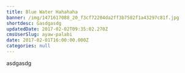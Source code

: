 ```yaml
---
title: Blue Water Hahahaha
banner: /img/1471617088_20_f3cf72204da2ff3b7582f1a43297c81f.jpg
shortdesc: Gasdgasdg
updatedDate: 2017-02-02T09:35:02.270Z
cmsUserSlug: ayaw-palabi
date: 2017-02-01T16:00:00.000Z
categories: null
---
```


asdgasdg
